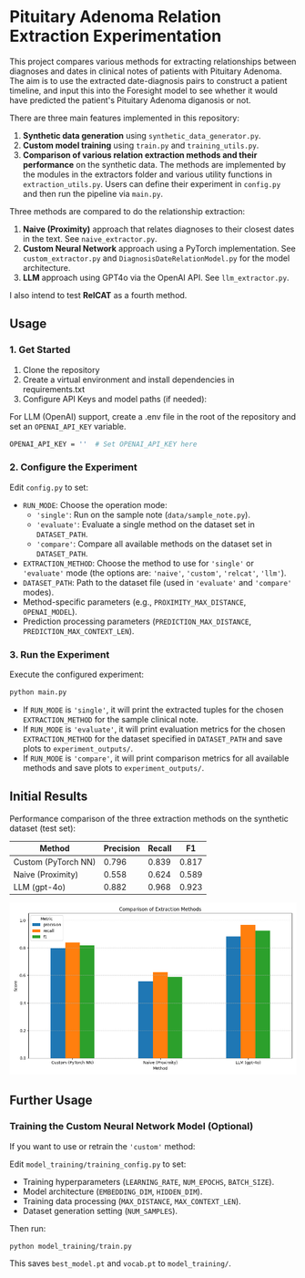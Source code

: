 # Pituitary Adenoma Relation Extraction Experimentation

This project compares various methods for extracting relationships between diagnoses and dates in clinical notes of patients with Pituitary Adenoma. The aim is to use the extracted date-diagnosis pairs to construct a patient timeline, and input this into the Foresight model to see whether it would have predicted the patient's Pituitary Adenoma diganosis or not.

There are three main features implemented in this repository:
1. **Synthetic data generation** using `synthetic_data_generator.py`.
2. **Custom model training** using `train.py` and `training_utils.py`.
3. **Comparison of various relation extraction methods and their performance** on the synthetic data. The methods are implemented by the modules in the extractors folder and various utility functions in `extraction_utils.py`. Users can define their experiment in `config.py` and then run the pipeline via `main.py`.

Three methods are compared to do the relationship extraction:

1. **Naive (Proximity)** approach that relates diagnoses to their closest dates in the text. See `naive_extractor.py`.
2. **Custom Neural Network** approach using a PyTorch implementation. See `custom_extractor.py` and `DiagnosisDateRelationModel.py` for the model architecture.
3. **LLM** approach using GPT4o via the OpenAI API. See `llm_extractor.py`.

I also intend to test **RelCAT** as a fourth method.

## Usage

### 1. Get Started

1. Clone the repository
2. Create a virtual environment and install dependencies in requirements.txt
3. Configure API Keys and model paths (if needed):

For LLM (OpenAI) support, create a .env file in the root of the repository and set an `OPENAI_API_KEY` variable.
```bash
OPENAI_API_KEY = ''  # Set OPENAI_API_KEY here
```

### 2. Configure the Experiment

Edit `config.py` to set:

*   `RUN_MODE`: Choose the operation mode:
    *   `'single'`: Run on the sample note (`data/sample_note.py`).
    *   `'evaluate'`: Evaluate a single method on the dataset set in `DATASET_PATH`.
    *   `'compare'`: Compare all available methods on the dataset set in `DATASET_PATH`.
*   `EXTRACTION_METHOD`: Choose the method to use for `'single'` or `'evaluate'` mode (the options are: `'naive'`, `'custom'`, `'relcat'`, `'llm'`).
*   `DATASET_PATH`: Path to the dataset file (used in `'evaluate'` and `'compare'` modes).
*   Method-specific parameters (e.g., `PROXIMITY_MAX_DISTANCE`, `OPENAI_MODEL`).
*   Prediction processing parameters (`PREDICTION_MAX_DISTANCE`, `PREDICTION_MAX_CONTEXT_LEN`).

### 3. Run the Experiment

Execute the configured experiment:
```bash
python main.py
```

*   If `RUN_MODE` is `'single'`, it will print the extracted tuples for the chosen `EXTRACTION_METHOD` for the sample clinical note.
*   If `RUN_MODE` is `'evaluate'`, it will print evaluation metrics for the chosen `EXTRACTION_METHOD` for the dataset specified in `DATASET_PATH` and save plots to `experiment_outputs/`.
*   If `RUN_MODE` is `'compare'`, it will print comparison metrics for all available methods and save plots to `experiment_outputs/`.

## Initial Results

Performance comparison of the three extraction methods on the synthetic dataset (test set):

| Method                | Precision | Recall | F1    |
|----------------------|-----------|--------|-------|
| Custom (PyTorch NN)  | 0.796     | 0.839  | 0.817 |
| Naive (Proximity)    | 0.558     | 0.624  | 0.589 |
| LLM (gpt-4o)         | 0.882     | 0.968  | 0.923 |

![Extractor Comparison](experiment_outputs/extractor_comparison.png)

## Further Usage

### Training the Custom Neural Network Model (Optional)

If you want to use or retrain the `'custom'` method:

Edit `model_training/training_config.py` to set:
*   Training hyperparameters (`LEARNING_RATE`, `NUM_EPOCHS`, `BATCH_SIZE`).
*   Model architecture (`EMBEDDING_DIM`, `HIDDEN_DIM`).
*   Training data processing (`MAX_DISTANCE`, `MAX_CONTEXT_LEN`).
*   Dataset generation setting (`NUM_SAMPLES`).

Then run:
```bash
python model_training/train.py
```
This saves `best_model.pt` and `vocab.pt` to `model_training/`.






